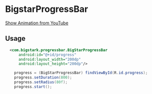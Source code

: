 BigstarProgressBar
================
<a href="https://www.youtube.com/watch?v=68c2mPPUze0" target="_blank" title="Show Animation from YouTube">Show Animation from YouTube</a>

## Usage
``` xml
  <com.bigstark.progressbar.BigStarProgressBar
      android:id="@+id/progress"
      android:layout_width="200dp"
      android:layout_height="200dp"/>
```

``` java
    progress = (BigStarProgressBar) findViewById(R.id.progress);
    progress.setDuration(800);
    progress.setRadius(80f);
    progress.start();
```
